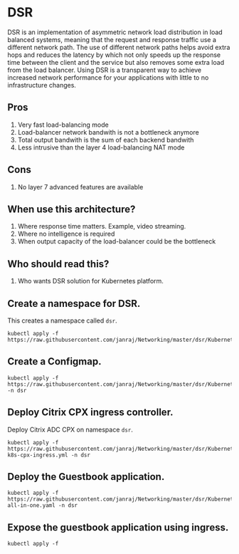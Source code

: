 # **DSR**
DSR is an implementation of asymmetric network load distribution in load balanced systems, meaning that the request and response traffic use a different network path.
The use of different network paths helps avoid extra hops and reduces the latency by which not only speeds up the response time between the client and the service but also removes some extra load from the load balancer. Using DSR is a transparent way to achieve increased network performance for your applications with little to no infrastructure changes.

## **Pros**

1. Very fast load-balancing mode
2. Load-balancer network bandwith is not a bottleneck anymore
3. Total output bandwith is the sum of each backend bandwith
4. Less intrusive than the layer 4 load-balancing NAT mode

## **Cons**

1. No layer 7 advanced features are available

## **When use this architecture?**

1. Where response time matters. Example, video streaming.
2. Where no intelligence is required
3. When output capacity of the load-balancer could be the bottleneck

## **Who should read this?**

1. Who wants DSR solution for Kubernetes platform.


## **Create a namespace  for DSR.**

This creates a namespace called ```dsr```.

```
kubectl apply -f https://raw.githubusercontent.com/janraj/Networking/master/dsr/KubernetesConfig/dsr_namespace.yaml
```

## **Create a Configmap.**

```
kubectl apply -f https://raw.githubusercontent.com/janraj/Networking/master/dsr/KubernetesConfig/cpx_config.yaml -n dsr
```

## **Deploy Citrix CPX ingress controller.**

Deploy Citrix ADC CPX on namespace ```dsr```.
```
kubectl apply -f https://raw.githubusercontent.com/janraj/Networking/master/dsr/KubernetesConfig/citrix-k8s-cpx-ingress.yml -n dsr
```

## **Deploy the Guestbook application.**

```
kubectl apply -f https://raw.githubusercontent.com/janraj/Networking/master/dsr/KubernetesConfig/guestbook-all-in-one.yaml -n dsr 
```
## **Expose the guestbook application using ingress.**
```
kubectl apply -f
```


 

